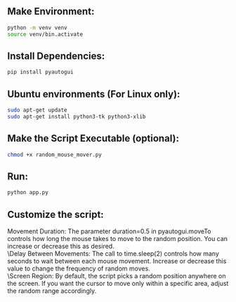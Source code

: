 ## Make Environment:
```bash
python -m venv venv
source venv/bin.activate
```


## Install Dependencies:
```bash
pip install pyautogui
```

## Ubuntu environments (For Linux only):
```bash
sudo apt-get update
sudo apt-get install python3-tk python3-xlib
```

## Make the Script Executable (optional):
```bash
chmod +x random_mouse_mover.py
```

## Run:
```bash
python app.py
```

## Customize the script:
Movement Duration: The parameter duration=0.5 in pyautogui.moveTo controls how long the mouse takes to move to the random position. You can increase or decrease this as desired.\
\Delay Between Movements: The call to time.sleep(2) controls how many seconds to wait between each mouse movement. Increase or decrease this value to change the frequency of random moves.\
\Screen Region: By default, the script picks a random position anywhere on the screen. If you want the cursor to move only within a specific area, adjust the random range accordingly.
